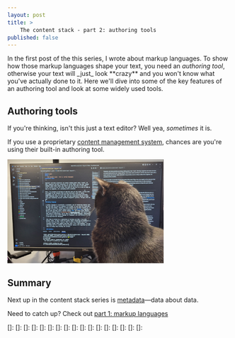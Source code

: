 ```yaml
---
layout: post
title: >
    The content stack - part 2: authoring tools
published: false
---
```


In the first post of the this series, I wrote about markup languages. To show how those markup languages shape your text, you need an _authoring tool_, otherwise your text will \_just\_ look \*\*crazy\*\* and you won't know what you've actually done to it. Here we'll dive into some of the key features of an authoring tool and look at some widely used tools.

## Authoring tools

If you're thinking, isn't this just a text editor? Well yea, _sometimes_ it is. 

If you use a proprietary [content management system](../coming-soon), chances are you're using their built-in authoring tool. 

<div>
<img src="../images/mick-vs-code.jpg" alt="Becca's cat Mick supervising her authoring work in Visual Studio Code]" width="70%" height="70%" class="center">
</div>

## Summary

Next up in the content stack series is [metadata](../coming-soon)&mdash;data about data.

Need to catch up? Check out [part 1: markup languages](../content-stack-markup)

[]: 
[]: 
[]: 
[]: 
[]: 
[]: 
[]: 
[]: 
[]: 
[]: 
[]: 
[]: 
[]: 
[]: 
[]: 
[]: 
[]: 